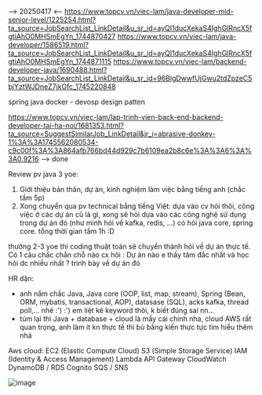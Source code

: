 --> 20250417 <--
https://www.topcv.vn/viec-lam/java-developer-mid-senior-level/1225254.html?ta_source=JobSearchList_LinkDetail&u_sr_id=ayQI1ducXekaS4IghGlRncX5fgtiAhO0MHSmEgYn_1744870427
https://www.topcv.vn/viec-lam/java-developer/1586519.html?ta_source=JobSearchList_LinkDetail&u_sr_id=ayQI1ducXekaS4IghGlRncX5fgtiAhO0MHSmEgYn_1744871115
https://www.topcv.vn/viec-lam/backend-developer-java/1690488.html?ta_source=JobSearchList_LinkDetail&u_sr_id=96BlgDwwfUjGwu2tdZpzeC5bjYztWJDneZ7jkGfc_1745220848

spring 
java
docker - devosp
design patten

https://www.topcv.vn/viec-lam/lap-trinh-vien-back-end-backend-developer-tai-ha-noi/1681353.html?ta_source=SuggestSimilarJob_LinkDetail&jr_i=abrasive-donkey-1%3A%3A1745562080534-c9c00f%3A%3A864afb766bd44d929c7b6109ea2b8c6e%3A%3A6%3A%3A0.9216
--> done

Review pv java 3 yoe:
1. Giới thiệu bản thân, dự án, kinh nghiệm làm việc bằng tiếng anh (chắc tầm 5p)
2. Xong chuyển qua pv technical bằng tiếng Việt:
dựa vào cv hỏi thôi, công việc ở các dự án cũ là gì, xong sẽ hỏi dựa vào các công nghệ sử dụng trong dự án đó (như mình hỏi về kafka, redis, ...)
có hỏi java core, spring core.
tổng thời gian tầm 1h :D

thưởng 2-3 yoe thì coding thuật toán sẽ chuyển thành hỏi về dự án thực tế. Có 1 câu chắc chắn chỗ nào cx hỏi : Dự án nào e thấy tâm đắc nhất và học hỏi dc nhiều nhất ? trình bày về dự án đó

HR dặn:
+ anh nắm chắc Java, Java core (OOP, list, map, stream), Spring (Bean, ORM, mybatis, transactional, AOP), datasase (SQL), acks kafka, thread poll,... nhé :') :') em liệt kê keyword thôi, k biết đúng sai nn...
+ túm lại thì Java + database + cloud là mấy cái chính nha, cloud AWS rất quan trọng, anh làm ít kn thực tế thì bù bằng kiến thực tực tìm hiểu thêm nhá 

Aws cloud: 
EC2 (Elastic Compute Cloud)
S3 (Simple Storage Service)
IAM (Identity & Access Management)
Lambda
API Gateway
CloudWatch
DynamoDB / RDS
Cognito
SQS / SNS

![image](https://github.com/user-attachments/assets/c47a608e-bf09-4a01-9016-1e2144dcc2a6)

